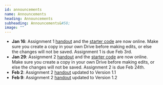 ```yaml
---
id: announcements
name: Announcements
heading: Announcements
subheading: Announcements&#58;
image: ""
---
```


 - **Jan 16**: Assignment 1 [handout](assets/assignments/a1.pdf) and the [starter code](https://colab.research.google.com/github/uoft-csc413/2023/blob/master/assets/assignments/a1-code.ipynb) are now online. Make sure you create a copy in your own Drive before making edits, or else the changes will not be saved. Assignment 1 is due Feb 3rd.
 - **Jan 29**: Assignment 2 [handout](assets/assignments/a2.pdf) and the [starter code](https://colab.research.google.com/github/uoft-csc413/2023/blob/master/assets/assignments/a2-code.ipynb) are now online. Make sure you create a copy in your own Drive before making edits, or else the changes will not be saved. Assignment 2 is due Feb 24th.
 - **Feb 2**: Assignment 2 [handout](assets/assignments/a2.pdf) updated to Version 1.1
 - **Feb 9**: Assignment 2 [handout](assets/assignments/a2.pdf) updated to Version 1.2
